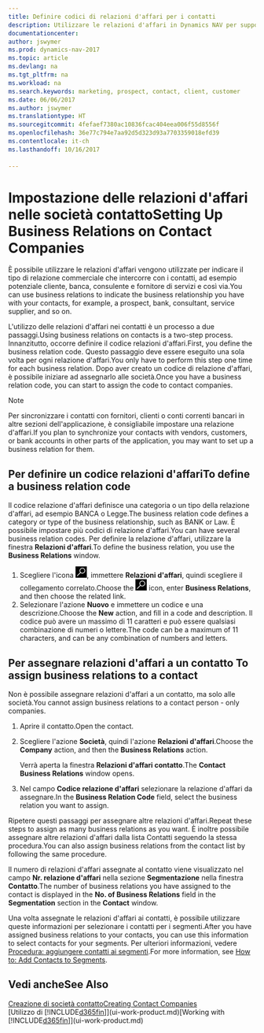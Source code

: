 ```yaml
---
title: Definire codici di relazioni d'affari per i contatti
description: Utilizzare le relazioni d'affari in Dynamics NAV per supportare il marketing e per indicare il tipo di relazione commerciale che intercorre con prospetti e clienti, ad esempio, una banca o un fornitore di servizi.
documentationcenter: 
author: jswymer
ms.prod: dynamics-nav-2017
ms.topic: article
ms.devlang: na
ms.tgt_pltfrm: na
ms.workload: na
ms.search.keywords: marketing, prospect, contact, client, customer
ms.date: 06/06/2017
ms.author: jswymer
ms.translationtype: HT
ms.sourcegitcommit: 4fefaef7380ac10836fcac404eea006f55d8556f
ms.openlocfilehash: 36e77c794e7aa92d5d323d93a7703359018efd39
ms.contentlocale: it-ch
ms.lasthandoff: 10/16/2017

---
```

# <a name="setting-up-business-relations-on-contact-companies"></a><span data-ttu-id="83bbb-103">Impostazione delle relazioni d'affari nelle società contatto</span><span class="sxs-lookup"><span data-stu-id="83bbb-103">Setting Up Business Relations on Contact Companies</span></span>
<span data-ttu-id="83bbb-104">È possibile utilizzare le relazioni d'affari vengono utilizzate per indicare il tipo di relazione commerciale che intercorre con i contatti, ad esempio potenziale cliente, banca, consulente e fornitore di servizi e così via.</span><span class="sxs-lookup"><span data-stu-id="83bbb-104">You can use business relations to indicate the business relationship you have with your contacts, for example, a prospect, bank, consultant, service supplier, and so on.</span></span>

<span data-ttu-id="83bbb-105">L'utilizzo delle relazioni d'affari nei contatti è un processo a due passaggi.</span><span class="sxs-lookup"><span data-stu-id="83bbb-105">Using business relations on contacts is a two-step process.</span></span> <span data-ttu-id="83bbb-106">Innanzitutto, occorre definire il codice relazioni d'affari.</span><span class="sxs-lookup"><span data-stu-id="83bbb-106">First, you define the business relation code.</span></span> <span data-ttu-id="83bbb-107">Questo passaggio deve essere eseguito una sola volta per ogni relazione d'affari.</span><span class="sxs-lookup"><span data-stu-id="83bbb-107">You only have to perform this step one time for each business relation.</span></span> <span data-ttu-id="83bbb-108">Dopo aver creato un codice di relazione d'affari, è possibile iniziare ad assegnarlo alle società.</span><span class="sxs-lookup"><span data-stu-id="83bbb-108">Once you have a business relation code, you can start to assign the code to contact companies.</span></span>

> [!NOTE]  
>   <span data-ttu-id="83bbb-109">Per sincronizzare i contatti con fornitori, clienti o conti correnti bancari in altre sezioni dell'applicazione, è consigliabile impostare una relazione d'affari.</span><span class="sxs-lookup"><span data-stu-id="83bbb-109">If you plan to synchronize your contacts with vendors, customers, or bank accounts in other parts of the application, you may want to set up a business relation for them.</span></span>

## <a name="to-define-a-business-relation-code"></a><span data-ttu-id="83bbb-110">Per definire un codice relazioni d'affari</span><span class="sxs-lookup"><span data-stu-id="83bbb-110">To define a business relation code</span></span>
<span data-ttu-id="83bbb-111">Il codice relazione d'affari definisce una categoria o un tipo della relazione d'affari, ad esempio BANCA o Legge.</span><span class="sxs-lookup"><span data-stu-id="83bbb-111">The business relation code defines a category or type of the business relationship, such as BANK or Law.</span></span> <span data-ttu-id="83bbb-112">È possibile impostare più codici di relazione d'affari.</span><span class="sxs-lookup"><span data-stu-id="83bbb-112">You can have several business relation codes.</span></span> <span data-ttu-id="83bbb-113">Per definire la relazione d'affari, utilizzare la finestra **Relazioni d'affari**.</span><span class="sxs-lookup"><span data-stu-id="83bbb-113">To define the business relation, you use the **Business Relations** window.</span></span>

1. <span data-ttu-id="83bbb-114">Scegliere l'icona ![Cerca pagina o report](media/ui-search/search_small.png "icona Cerca pagina o report"), immettere **Relazioni d'affari**, quindi scegliere il collegamento correlato.</span><span class="sxs-lookup"><span data-stu-id="83bbb-114">Choose the ![Search for Page or Report](media/ui-search/search_small.png "Search for Page or Report icon") icon, enter **Business Relations**, and then choose the related link.</span></span>
2. <span data-ttu-id="83bbb-115">Selezionare l'azione **Nuovo** e immettere un codice e una descrizione.</span><span class="sxs-lookup"><span data-stu-id="83bbb-115">Choose the **New** action, and fill in a code and description.</span></span> <span data-ttu-id="83bbb-116">Il codice può avere un massimo di 11 caratteri e può essere qualsiasi combinazione di numeri o lettere.</span><span class="sxs-lookup"><span data-stu-id="83bbb-116">The code can be a maximum of 11 characters, and can be any combination of numbers and letters.</span></span>

## <span data-ttu-id="83bbb-117"><a name="AssignBusRelContact"></a> Per assegnare relazioni d'affari a un contatto</span><span class="sxs-lookup"><span data-stu-id="83bbb-117"><a name="AssignBusRelContact"></a> To assign business relations to a contact</span></span>
<span data-ttu-id="83bbb-118">Non è possibile assegnare relazioni d'affari a un contatto, ma solo alle società.</span><span class="sxs-lookup"><span data-stu-id="83bbb-118">You cannot assign business relations to a contact person - only companies.</span></span>

1. <span data-ttu-id="83bbb-119">Aprire il contatto.</span><span class="sxs-lookup"><span data-stu-id="83bbb-119">Open the contact.</span></span>
2. <span data-ttu-id="83bbb-120">Scegliere l'azione **Società**, quindi l'azione **Relazioni d'affari**.</span><span class="sxs-lookup"><span data-stu-id="83bbb-120">Choose the **Company** action, and then the **Business Relations** action.</span></span>

    <span data-ttu-id="83bbb-121">Verrà aperta la finestra **Relazioni d'affari contatto**.</span><span class="sxs-lookup"><span data-stu-id="83bbb-121">The **Contact Business Relations** window opens.</span></span>
3. <span data-ttu-id="83bbb-122">Nel campo **Codice relazione d'affari** selezionare la relazione d'affari da assegnare.</span><span class="sxs-lookup"><span data-stu-id="83bbb-122">In the **Business Relation Code** field, select the business relation you want to assign.</span></span>

<span data-ttu-id="83bbb-123">Ripetere questi passaggi per assegnare altre relazioni d'affari.</span><span class="sxs-lookup"><span data-stu-id="83bbb-123">Repeat these steps to assign as many business relations as you want.</span></span> <span data-ttu-id="83bbb-124">È inoltre possibile assegnare altre relazioni d'affari dalla lista Contatti seguendo la stessa procedura.</span><span class="sxs-lookup"><span data-stu-id="83bbb-124">You can also assign business relations from the contact list by following the same procedure.</span></span>

<span data-ttu-id="83bbb-125">Il numero di relazioni d'affari assegnate al contatto viene visualizzato nel campo **Nr. relazione d'affari** nella sezione **Segmentazione** nella finestra **Contatto**.</span><span class="sxs-lookup"><span data-stu-id="83bbb-125">The number of business relations you have assigned to the contact is displayed in the **No. of Business Relations** field in the **Segmentation** section in the **Contact** window.</span></span>

<span data-ttu-id="83bbb-126">Una volta assegnate le relazioni d'affari ai contatti, è possibile utilizzare queste informazioni per selezionare i contatti per i segmenti.</span><span class="sxs-lookup"><span data-stu-id="83bbb-126">After you have assigned business relations to your contacts, you can use this information to select contacts for your segments.</span></span> <span data-ttu-id="83bbb-127">Per ulteriori informazioni, vedere [Procedura: aggiungere contatti ai segmenti](marketing-add-contact-segment.md).</span><span class="sxs-lookup"><span data-stu-id="83bbb-127">For more information, see [How to: Add Contacts to Segments](marketing-add-contact-segment.md).</span></span>

## <a name="see-also"></a><span data-ttu-id="83bbb-128">Vedi anche</span><span class="sxs-lookup"><span data-stu-id="83bbb-128">See Also</span></span>
[<span data-ttu-id="83bbb-129">Creazione di società contatto</span><span class="sxs-lookup"><span data-stu-id="83bbb-129">Creating Contact Companies</span></span>](marketing-create-contact-companies.md)  
<span data-ttu-id="83bbb-130">[Utilizzo di [!INCLUDE[d365fin](includes/d365fin_md.md)]](ui-work-product.md)</span><span class="sxs-lookup"><span data-stu-id="83bbb-130">[Working with [!INCLUDE[d365fin](includes/d365fin_md.md)]](ui-work-product.md)</span></span>

